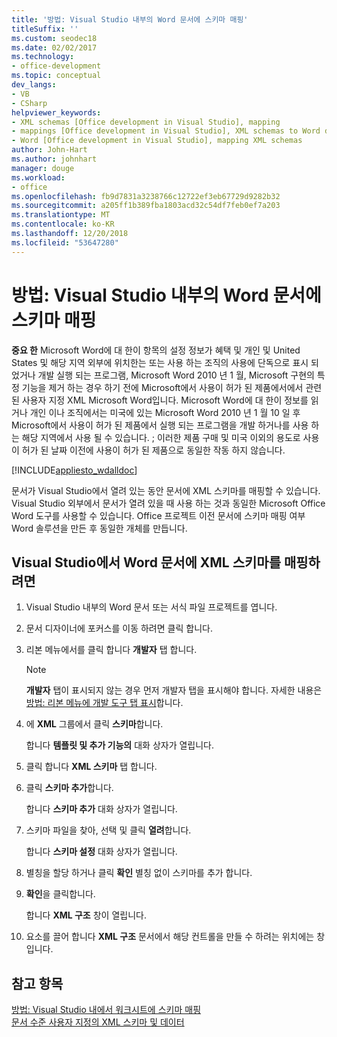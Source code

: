 ```yaml
---
title: '방법: Visual Studio 내부의 Word 문서에 스키마 매핑'
titleSuffix: ''
ms.custom: seodec18
ms.date: 02/02/2017
ms.technology:
- office-development
ms.topic: conceptual
dev_langs:
- VB
- CSharp
helpviewer_keywords:
- XML schemas [Office development in Visual Studio], mapping
- mappings [Office development in Visual Studio], XML schemas to Word documents
- Word [Office development in Visual Studio], mapping XML schemas
author: John-Hart
ms.author: johnhart
manager: douge
ms.workload:
- office
ms.openlocfilehash: fb9d7831a3238766c12722ef3eb67729d9282b32
ms.sourcegitcommit: a205ff1b389fba1803acd32c54df7feb0ef7a203
ms.translationtype: MT
ms.contentlocale: ko-KR
ms.lasthandoff: 12/20/2018
ms.locfileid: "53647280"
---
```

# <a name="how-to-map-schemas-to-word-documents-inside-visual-studio"></a>방법: Visual Studio 내부의 Word 문서에 스키마 매핑
  **중요 한** Microsoft Word에 대 한이 항목의 설정 정보가 혜택 및 개인 및 United States 및 해당 지역 외부에 위치한는 또는 사용 하는 조직의 사용에 단독으로 표시 되었거나 개발 실행 되는 프로그램, Microsoft Word 2010 년 1 월, Microsoft 구현의 특정 기능을 제거 하는 경우 하기 전에 Microsoft에서 사용이 허가 된 제품에서에서 관련 된 사용자 지정 XML Microsoft Word입니다. Microsoft Word에 대 한이 정보를 읽거나 개인 이나 조직에서는 미국에 있는 Microsoft Word 2010 년 1 월 10 일 후 Microsoft에서 사용이 허가 된 제품에서 실행 되는 프로그램을 개발 하거나를 사용 하는 해당 지역에서 사용 될 수 있습니다. ; 이러한 제품 구매 및 미국 이외의 용도로 사용이 허가 된 날짜 이전에 사용이 허가 된 제품으로 동일한 작동 하지 않습니다.  
  
 [!INCLUDE[appliesto_wdalldoc](../vsto/includes/appliesto-wdalldoc-md.md)]  
  
 문서가 Visual Studio에서 열려 있는 동안 문서에 XML 스키마를 매핑할 수 있습니다. Visual Studio 외부에서 문서가 열려 있을 때 사용 하는 것과 동일한 Microsoft Office Word 도구를 사용할 수 있습니다. Office 프로젝트 이전 문서에 스키마 매핑 여부 Word 솔루션을 만든 후 동일한 개체를 만듭니다.  
  
## <a name="to-map-an-xml-schema-to-a-word-document-in-visual-studio"></a>Visual Studio에서 Word 문서에 XML 스키마를 매핑하려면  
  
1.  Visual Studio 내부의 Word 문서 또는 서식 파일 프로젝트를 엽니다.  
  
2.  문서 디자이너에 포커스를 이동 하려면 클릭 합니다.  
  
3.  리본 메뉴에서를 클릭 합니다 **개발자** 탭 합니다.  
  
    > [!NOTE]  
    >  **개발자** 탭이 표시되지 않는 경우 먼저 개발자 탭을 표시해야 합니다. 자세한 내용은 [방법: 리본 메뉴에 개발 도구 탭 표시](../vsto/how-to-show-the-developer-tab-on-the-ribbon.md)합니다.  
  
4.  에 **XML** 그룹에서 클릭 **스키마**합니다.  
  
     합니다 **템플릿 및 추가 기능의** 대화 상자가 열립니다.  
  
5.  클릭 합니다 **XML 스키마** 탭 합니다.  
  
6.  클릭 **스키마 추가**합니다.  
  
     합니다 **스키마 추가** 대화 상자가 열립니다.  
  
7.  스키마 파일을 찾아, 선택 및 클릭 **열려**합니다.  
  
     합니다 **스키마 설정** 대화 상자가 열립니다.  
  
8.  별칭을 할당 하거나 클릭 **확인** 별칭 없이 스키마를 추가 합니다.  
  
9. **확인**을 클릭합니다.  
  
     합니다 **XML 구조** 창이 열립니다.  
  
10. 요소를 끌어 합니다 **XML 구조** 문서에서 해당 컨트롤을 만들 수 하려는 위치에는 창입니다.  
  
## <a name="see-also"></a>참고 항목  
 [방법: Visual Studio 내에서 워크시트에 스키마 매핑](../vsto/how-to-map-schemas-to-worksheets-inside-visual-studio.md)   
 [문서 수준 사용자 지정의 XML 스키마 및 데이터](../vsto/xml-schemas-and-data-in-document-level-customizations.md)  
  
  